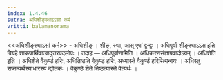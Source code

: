 ```yaml
---
index: 1.4.46
sutra: अधिशीङ्स्थाऽऽसां कर्म
vritti: balamanorama
---
```


<<अधिशीङ्स्थाऽसां कर्म>> - अधिशीङ् । शीङ्, स्था, आस् एषां द्वन्द्वः । अधिपूर्वा शीङ्स्थाऽ‌ऽस इति विग्रहे शाकपार्थिवात्वादुत्तरपदलोपः । तदाह — अधिपूर्वाणामिति । अधिकरणसंज्ञापवादोऽयम् । अधिशेति इति । अधिशेते वैकुण्ठं हरिः, अधितिष्ठति वैकुण्ठं हरिः, अध्यास्ते वैकुण्ठं हरिरित्यन्वयः । अधिस्तु सप्तम्यर्थस्याधारस्य द्योतकः । वैकुण्ठे शेते तिष्ठत्यास्ते वेत्यर्थः ।